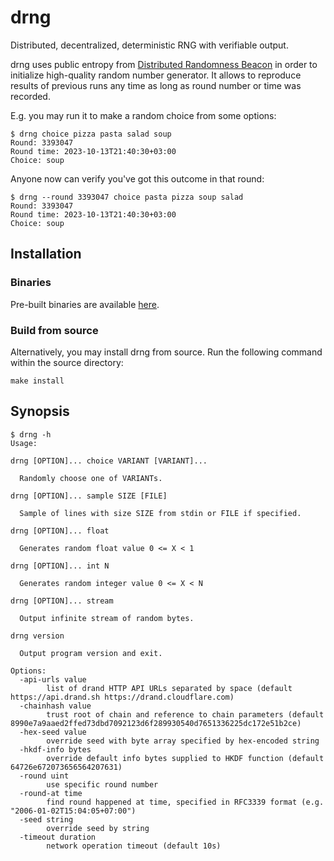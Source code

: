 # drng

Distributed, decentralized, deterministic RNG with verifiable output.

drng uses public entropy from [Distributed Randomness Beacon](https://drand.love/)
in order to initialize high-quality random number generator. It allows to
reproduce results of previous runs any time as long as round number or time
was recorded.

E.g. you may run it to make a random choice from some options:

```
$ drng choice pizza pasta salad soup
Round: 3393047
Round time: 2023-10-13T21:40:30+03:00
Choice: soup
```

Anyone now can verify you've got this outcome in that round:

```
$ drng --round 3393047 choice pasta pizza soup salad
Round: 3393047
Round time: 2023-10-13T21:40:30+03:00
Choice: soup
```

## Installation

### Binaries

Pre-built binaries are available [here](https://github.com/Snawoot/drng/releases/latest).

### Build from source

Alternatively, you may install drng from source. Run the following command within the source directory:

```
make install
```

## Synopsis

```
$ drng -h
Usage:

drng [OPTION]... choice VARIANT [VARIANT]...

  Randomly choose one of VARIANTs.

drng [OPTION]... sample SIZE [FILE]

  Sample of lines with size SIZE from stdin or FILE if specified.

drng [OPTION]... float

  Generates random float value 0 <= X < 1

drng [OPTION]... int N

  Generates random integer value 0 <= X < N

drng [OPTION]... stream

  Output infinite stream of random bytes.

drng version

  Output program version and exit.

Options:
  -api-urls value
    	list of drand HTTP API URLs separated by space (default https://api.drand.sh https://drand.cloudflare.com)
  -chainhash value
    	trust root of chain and reference to chain parameters (default 8990e7a9aaed2ffed73dbd7092123d6f289930540d7651336225dc172e51b2ce)
  -hex-seed value
    	override seed with byte array specified by hex-encoded string
  -hkdf-info bytes
    	override default info bytes supplied to HKDF function (default 64726e672073656564207631)
  -round uint
    	use specific round number
  -round-at time
    	find round happened at time, specified in RFC3339 format (e.g. "2006-01-02T15:04:05+07:00")
  -seed string
    	override seed by string
  -timeout duration
    	network operation timeout (default 10s)
```
